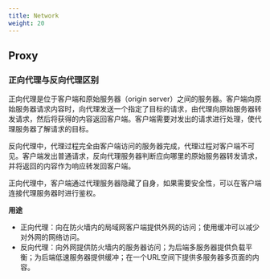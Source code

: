 ```yaml
---
title: Network
weight: 20
---
```


## Proxy

### 正向代理与反向代理区别

正向代理是位于客户端和原始服务器（origin server）之间的服务器。客户端向原始服务器请求内容时，向代理发送一个指定了目标的请求，由代理向原始服务器转发请求，然后将获得的内容返回客户端。客户端需要对发出的请求进行处理，使代理服务器了解请求的目标。

反向代理中，代理过程完全由客户端访问的服务器完成，代理过程对客户端不可见。客户端发出普通请求，反向代理服务器判断应向哪里的原始服务器转发请求，并将返回的内容作为响应转发回客户端。

正向代理中，客户端通过代理服务器隐藏了自身，如果需要安全性，可以在客户端连接代理服务器时进行鉴权。

**用途**

- 正向代理：向在防火墙内的局域网客户端提供外网的访问；使用缓冲可以减少对外网的网络访问。
- 反向代理：向外网提供防火墙内的服务器访问；为后端多服务器提供负载平衡；为后端低速服务器提供缓冲；在一个URL空间下提供多服务器多页面的内容。


